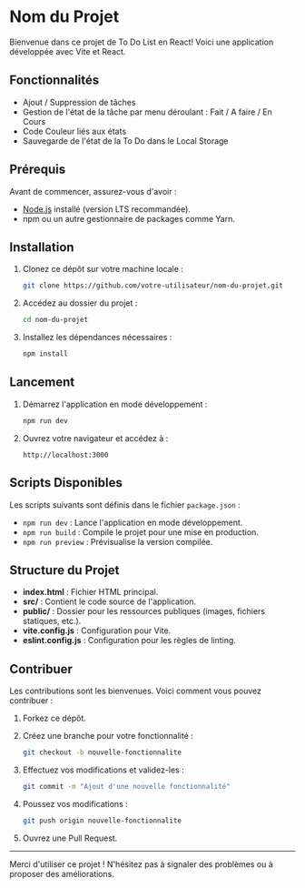 # Nom du Projet

Bienvenue dans ce projet de To Do List en React! Voici une application développée avec Vite et React.

## Fonctionnalités

- Ajout / Suppression de tâches 
- Gestion de l'état de la tâche par menu déroulant : Fait / A faire / En Cours
- Code Couleur liés aux états
- Sauvegarde de l'état de la To Do dans le Local Storage 

## Prérequis

Avant de commencer, assurez-vous d'avoir :

- [Node.js](https://nodejs.org/) installé (version LTS recommandée).
- npm ou un autre gestionnaire de packages comme Yarn.

## Installation

1. Clonez ce dépôt sur votre machine locale :

   ```bash
   git clone https://github.com/votre-utilisateur/nom-du-projet.git
   ```

2. Accédez au dossier du projet :

   ```bash
   cd nom-du-projet
   ```

3. Installez les dépendances nécessaires :

   ```bash
   npm install
   ```

## Lancement

1. Démarrez l'application en mode développement :

   ```bash
   npm run dev
   ```

2. Ouvrez votre navigateur et accédez à :

   ```
   http://localhost:3000
   ```

## Scripts Disponibles

Les scripts suivants sont définis dans le fichier `package.json` :

- `npm run dev` : Lance l'application en mode développement.
- `npm run build` : Compile le projet pour une mise en production.
- `npm run preview` : Prévisualise la version compilée.

## Structure du Projet

- **index.html** : Fichier HTML principal.
- **src/** : Contient le code source de l'application.
- **public/** : Dossier pour les ressources publiques (images, fichiers statiques, etc.).
- **vite.config.js** : Configuration pour Vite.
- **eslint.config.js** : Configuration pour les règles de linting.

## Contribuer

Les contributions sont les bienvenues. Voici comment vous pouvez contribuer :

1. Forkez ce dépôt.
2. Créez une branche pour votre fonctionnalité :

   ```bash
   git checkout -b nouvelle-fonctionnalite
   ```

3. Effectuez vos modifications et validez-les :

   ```bash
   git commit -m "Ajout d'une nouvelle fonctionnalité"
   ```

4. Poussez vos modifications :

   ```bash
   git push origin nouvelle-fonctionnalite
   ```

5. Ouvrez une Pull Request.

---

Merci d'utiliser ce projet ! N'hésitez pas à signaler des problèmes ou à proposer des améliorations.